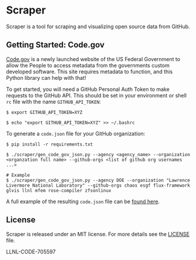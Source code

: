 # Scraper

Scraper is a tool for scraping and visualizing open source data from GitHub.

## Getting Started: Code.gov

[Code.gov](https://code.gov) is a newly launched website of the US Federal
Government to allow the People to access metadata from the governments custom
developed software. This site requires metadata to function, and this Python
library can help with that!

To get started, you will need a GitHub Personal Auth Token to make requests to
the GitHub API. This should be set in your environment or shell ``rc`` file with
the name ``GITHUB_API_TOKEN``:

    $ export GITHUB_API_TOKEN=XYZ

    $ echo "export GITHUB_API_TOKEN=XYZ" >> ~/.bashrc


To generate a ``code.json`` file for your GitHub organization:

    $ pip install -r requirements.txt

    $ ./scraper/gen_code_gov_json.py --agency <agency_name> --organization <organzation full name> --github-orgs <list of github org usernames ...>

    # Example
    $ ./scraper/gen_code_gov_json.py --agency DOE --organization "Lawrence Livermore National Laboratory" --github-orgs chaos esgf flux-framework glvis llnl mfem rose-compiler zfsonlinux

A full example of the resulting ``code.json`` file can be [found
here](https://gist.github.com/IanLee1521/b7d7c0c2d8c24b10dd04edd5e8cab6c4).

## License

Scraper is released under an MIT license. For more details see the
[LICENSE](/LICENSE) file.

LLNL-CODE-705597
